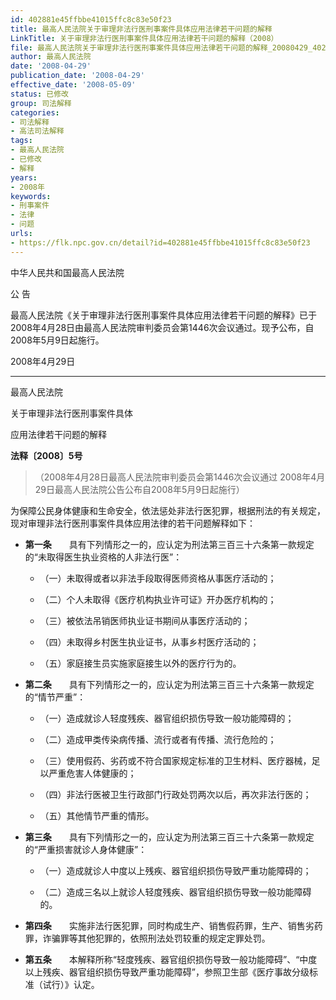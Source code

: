 ```yaml
---
id: 402881e45ffbbe41015ffc8c83e50f23
title: 最高人民法院关于审理非法行医刑事案件具体应用法律若干问题的解释
LinkTitle: 关于审理非法行医刑事案件具体应用法律若干问题的解释（2008）
file: 最高人民法院关于审理非法行医刑事案件具体应用法律若干问题的解释_20080429_402881e45ffbbe41015ffc8c83e50f23.docx
author: 最高人民法院
date: '2008-04-29'
publication_date: '2008-04-29'
effective_date: '2008-05-09'
status: 已修改
group: 司法解释
categories:
- 司法解释
- 高法司法解释
tags:
- 最高人民法院
- 已修改
- 解释
years:
- 2008年
keywords:
- 刑事案件
- 法律
- 问题
urls:
- https://flk.npc.gov.cn/detail?id=402881e45ffbbe41015ffc8c83e50f23
---
```


中华人民共和国最高人民法院

公 告

最高人民法院《关于审理非法行医刑事案件具体应用法律若干问题的解释》已于2008年4月28日由最高人民法院审判委员会第1446次会议通过。现予公布，自2008年5月9日起施行。

2008年4月29日

---

最高人民法院

关于审理非法行医刑事案件具体

应用法律若干问题的解释

**法释〔2008〕5号**

> （2008年4月28日最高人民法院审判委员会第1446次会议通过 2008年4月29日最高人民法院公告公布自2008年5月9日起施行）

为保障公民身体健康和生命安全，依法惩处非法行医犯罪，根据刑法的有关规定，现对审理非法行医刑事案件具体应用法律的若干问题解释如下：

- **第一条**　　具有下列情形之一的，应认定为刑法第三百三十六条第一款规定的“未取得医生执业资格的人非法行医”：

  - （一）未取得或者以非法手段取得医师资格从事医疗活动的；

  - （二）个人未取得《医疗机构执业许可证》开办医疗机构的；

  - （三）被依法吊销医师执业证书期间从事医疗活动的；

  - （四）未取得乡村医生执业证书，从事乡村医疗活动的；

  - （五）家庭接生员实施家庭接生以外的医疗行为的。

- **第二条**　　具有下列情形之一的，应认定为刑法第三百三十六条第一款规定的“情节严重”：

  - （一）造成就诊人轻度残疾、器官组织损伤导致一般功能障碍的；

  - （二）造成甲类传染病传播、流行或者有传播、流行危险的；

  - （三）使用假药、劣药或不符合国家规定标准的卫生材料、医疗器械，足以严重危害人体健康的；

  - （四）非法行医被卫生行政部门行政处罚两次以后，再次非法行医的；

  - （五）其他情节严重的情形。

- **第三条**　　具有下列情形之一的，应认定为刑法第三百三十六条第一款规定的“严重损害就诊人身体健康”：

  - （一）造成就诊人中度以上残疾、器官组织损伤导致严重功能障碍的；

  - （二）造成三名以上就诊人轻度残疾、器官组织损伤导致一般功能障碍的。

- **第四条**　　实施非法行医犯罪，同时构成生产、销售假药罪，生产、销售劣药罪，诈骗罪等其他犯罪的，依照刑法处罚较重的规定定罪处罚。

- **第五条**　　本解释所称“轻度残疾、器官组织损伤导致一般功能障碍”、“中度以上残疾、器官组织损伤导致严重功能障碍”，参照卫生部《医疗事故分级标准（试行）》认定。
